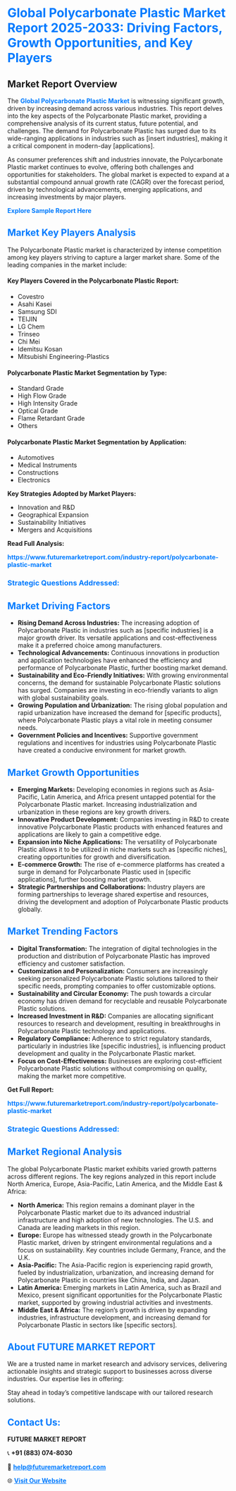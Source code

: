 <h1 style="color: #007BFF;">Global Polycarbonate Plastic Market Report 2025-2033: Driving Factors, Growth Opportunities, and Key Players</h1>

<section id="overview">
<h2>Market Report Overview</h2>
<p>The <a href="https://www.futuremarketreport.com/industry-report/polycarbonate-plastic-market" style="color: #007BFF; text-decoration: none;"><strong>Global Polycarbonate Plastic Market</strong></a> is witnessing significant growth, driven by increasing demand across various industries. This report delves into the key aspects of the Polycarbonate Plastic market, providing a comprehensive analysis of its current status, future potential, and challenges. The demand for Polycarbonate Plastic has surged due to its wide-ranging applications in industries such as [insert industries], making it a critical component in modern-day [applications].</p>
<p>As consumer preferences shift and industries innovate, the Polycarbonate Plastic market continues to evolve, offering both challenges and opportunities for stakeholders. The global market is expected to expand at a substantial compound annual growth rate (CAGR) over the forecast period, driven by technological advancements, emerging applications, and increasing investments by major players.</p>
</section>

<section id="overview">
<p><a href="https://www.futuremarketreport.com/request-sample/reportId=109401" style="color: #007BFF; text-decoration: none;"><strong>Explore Sample Report Here</strong></a></p>
</section>

<section id="key-players">
<h2 style="color: #007BFF;">Market Key Players Analysis</h2>
<p>The Polycarbonate Plastic market is characterized by intense competition among key players striving to capture a larger market share. Some of the leading companies in the market include:</p>
<h4>Key Players Covered in the Polycarbonate Plastic Report:</h4>
<ul><li>Covestro</li><li>Asahi Kasei</li><li>Samsung SDI</li><li>TEIJIN</li><li>LG Chem</li><li>Trinseo</li><li>Chi Mei</li><li>Idemitsu Kosan</li><li>Mitsubishi Engineering-Plastics</li></ul>
<h4>Polycarbonate Plastic Market Segmentation by Type:</h4>
<ul><li>Standard Grade</li><li>High Flow Grade</li><li>High Intensity Grade</li><li>Optical Grade</li><li>Flame Retardant Grade</li><li>Others</li></ul>

<h4>Polycarbonate Plastic Market Segmentation by Application:</h4>
<ul><li>Automotives</li><li>Medical Instruments</li><li>Constructions</li><li>Electronics</li></ul>
<p><strong>Key Strategies Adopted by Market Players:</strong></p>
<ul>
<li>Innovation and R&D</li>
<li>Geographical Expansion</li>
<li>Sustainability Initiatives</li>
<li>Mergers and Acquisitions</li>
</ul>
</section>

<section>
<p><strong>Read Full Analysis: </strong></p><a href="https://www.futuremarketreport.com/industry-report/polycarbonate-plastic-market" style="color: #007BFF; text-decoration: none;"><strong>https://www.futuremarketreport.com/industry-report/polycarbonate-plastic-market</strong></a>
<h3 style="color: #007BFF;">Strategic Questions Addressed:</h3>
</section>

<section id="driving-factors">
<h2 style="color: #007BFF;">Market Driving Factors</h2>
<ul>
<li><strong>Rising Demand Across Industries:</strong> The increasing adoption of Polycarbonate Plastic in industries such as [specific industries] is a major growth driver. Its versatile applications and cost-effectiveness make it a preferred choice among manufacturers.</li>
<li><strong>Technological Advancements:</strong> Continuous innovations in production and application technologies have enhanced the efficiency and performance of Polycarbonate Plastic, further boosting market demand.</li>
<li><strong>Sustainability and Eco-Friendly Initiatives:</strong> With growing environmental concerns, the demand for sustainable Polycarbonate Plastic solutions has surged. Companies are investing in eco-friendly variants to align with global sustainability goals.</li>
<li><strong>Growing Population and Urbanization:</strong> The rising global population and rapid urbanization have increased the demand for [specific products], where Polycarbonate Plastic plays a vital role in meeting consumer needs.</li>
<li><strong>Government Policies and Incentives:</strong> Supportive government regulations and incentives for industries using Polycarbonate Plastic have created a conducive environment for market growth.</li>
</ul>
</section>

<section id="growth-opportunities">
<h2 style="color: #007BFF;">Market Growth Opportunities</h2>
<ul>
<li><strong>Emerging Markets:</strong> Developing economies in regions such as Asia-Pacific, Latin America, and Africa present untapped potential for the Polycarbonate Plastic market. Increasing industrialization and urbanization in these regions are key growth drivers.</li>
<li><strong>Innovative Product Development:</strong> Companies investing in R&D to create innovative Polycarbonate Plastic products with enhanced features and applications are likely to gain a competitive edge.</li>
<li><strong>Expansion into Niche Applications:</strong> The versatility of Polycarbonate Plastic allows it to be utilized in niche markets such as [specific niches], creating opportunities for growth and diversification.</li>
<li><strong>E-commerce Growth:</strong> The rise of e-commerce platforms has created a surge in demand for Polycarbonate Plastic used in [specific applications], further boosting market growth.</li>
<li><strong>Strategic Partnerships and Collaborations:</strong> Industry players are forming partnerships to leverage shared expertise and resources, driving the development and adoption of Polycarbonate Plastic products globally.</li>
</ul>
</section>

<section id="trending-factors">
<h2 style="color: #007BFF;">Market Trending Factors</h2>
<ul>
<li><strong>Digital Transformation:</strong> The integration of digital technologies in the production and distribution of Polycarbonate Plastic has improved efficiency and customer satisfaction.</li>
<li><strong>Customization and Personalization:</strong> Consumers are increasingly seeking personalized Polycarbonate Plastic solutions tailored to their specific needs, prompting companies to offer customizable options.</li>
<li><strong>Sustainability and Circular Economy:</strong> The push towards a circular economy has driven demand for recyclable and reusable Polycarbonate Plastic solutions.</li>
<li><strong>Increased Investment in R&D:</strong> Companies are allocating significant resources to research and development, resulting in breakthroughs in Polycarbonate Plastic technology and applications.</li>
<li><strong>Regulatory Compliance:</strong> Adherence to strict regulatory standards, particularly in industries like [specific industries], is influencing product development and quality in the Polycarbonate Plastic market.</li>
<li><strong>Focus on Cost-Effectiveness:</strong> Businesses are exploring cost-efficient Polycarbonate Plastic solutions without compromising on quality, making the market more competitive.</li>
</ul>
</section>

<section>
<p><strong>Get Full Report: </strong></p><a href="https://www.futuremarketreport.com/industry-report/polycarbonate-plastic-market" style="color: #007BFF; text-decoration: none;"><strong>https://www.futuremarketreport.com/industry-report/polycarbonate-plastic-market</strong></a>
<h3 style="color: #007BFF;">Strategic Questions Addressed:</h3>
</section>


<section id="regional-analysis">
<h2 style="color: #007BFF;">Market Regional Analysis</h2>
<p>The global Polycarbonate Plastic market exhibits varied growth patterns across different regions. The key regions analyzed in this report include North America, Europe, Asia-Pacific, Latin America, and the Middle East & Africa:</p>
<ul>
<li><strong>North America:</strong> This region remains a dominant player in the Polycarbonate Plastic market due to its advanced industrial infrastructure and high adoption of new technologies. The U.S. and Canada are leading markets in this region.</li>
<li><strong>Europe:</strong> Europe has witnessed steady growth in the Polycarbonate Plastic market, driven by stringent environmental regulations and a focus on sustainability. Key countries include Germany, France, and the U.K.</li>
<li><strong>Asia-Pacific:</strong> The Asia-Pacific region is experiencing rapid growth, fueled by industrialization, urbanization, and increasing demand for Polycarbonate Plastic in countries like China, India, and Japan.</li>
<li><strong>Latin America:</strong> Emerging markets in Latin America, such as Brazil and Mexico, present significant opportunities for the Polycarbonate Plastic market, supported by growing industrial activities and investments.</li>
<li><strong>Middle East & Africa:</strong> The region’s growth is driven by expanding industries, infrastructure development, and increasing demand for Polycarbonate Plastic in sectors like [specific sectors].</li>
</ul>
</section>

<footer>
<h2 style="color: #007BFF;">About FUTURE MARKET REPORT</h2>
<p>We are a trusted name in market research and advisory services, delivering actionable insights and strategic support to businesses across diverse industries. Our expertise lies in offering:</p>

<p>Stay ahead in today’s competitive landscape with our tailored research solutions.</p>

<h2 style="color: #007BFF;">Contact Us:</h2>
<p><strong>FUTURE MARKET REPORT</strong></p>
<p>📞 <strong>+91 (883) 074-8030</strong></p>
<p>📧 <strong><a href="mailto:help@futuremarketreport.com" style="color: #007BFF;">help@futuremarketreport.com</a></strong></p>
<p>🌐 <strong><a href="https://www.futuremarketreport.com/" style="color: #007BFF;">Visit Our Website</a></strong></p>
</footer>